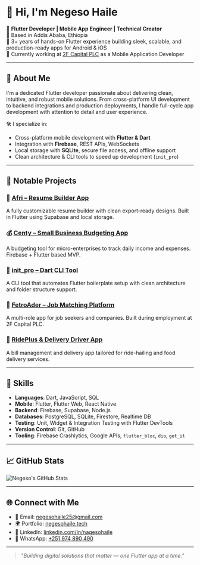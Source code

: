 # 👋 Hi, I'm Negeso Haile

🎯 **Flutter Developer | Mobile App Engineer | Technical Creator**  
📍 Based in Addis Ababa, Ethiopia  
📱 3+ years of hands-on Flutter experience building sleek, scalable, and production-ready apps for Android & iOS  
🏢 Currently working at [2F Capital PLC](https://2f-capital.com) as a Mobile Application Developer

---

## 💼 About Me

I'm a dedicated Flutter developer passionate about delivering clean, intuitive, and robust mobile solutions. From cross-platform UI development to backend integrations and production deployments, I handle full-cycle app development with attention to detail and user experience.  

🛠️ I specialize in:
- Cross-platform mobile development with **Flutter & Dart**
- Integration with **Firebase**, REST APIs, WebSockets
- Local storage with **SQLite**, secure file access, and offline support
- Clean architecture & CLI tools to speed up development (`init_pro`)

---

## 🚀 Notable Projects

### 🎯 [Afri – Resume Builder App](https://play.google.com/store/apps/details?id=com.betterpluslabs.betterplus)
A fully customizable resume builder with clean export-ready designs. Built in Flutter using Supabase and local storage.

### 💰 [Centy – Small Business Budgeting App](https://play.google.com/store/apps/details?id=com.centyapp.centy)
A budgeting tool for micro-enterprises to track daily income and expenses. Firebase + Flutter based MVP.

### 🧩 [init_pro – Dart CLI Tool](https://pub.dev/packages/init_pro)
A CLI tool that automates Flutter boilerplate setup with clean architecture and folder structure support.

### 🚕 [FetroAder – Job Matching Platform](https://play.google.com/store/apps/details?id=com.fetroader.app.fetroader)
A multi-role app for job seekers and companies. Built during employment at 2F Capital PLC.

### 🍔 [RidePlus & Delivery Driver App](https://play.google.com/store/apps/details?id=com.ridetm)
A bill management and delivery app tailored for ride-hailing and food delivery services.

---

## 🧠 Skills

- **Languages**: Dart, JavaScript, SQL  
- **Mobile**: Flutter, Flutter Web, React Native  
- **Backend**: Firebase, Supabase, Node.js  
- **Databases**: PostgreSQL, SQLite, Firestore, Realtime DB  
- **Testing**: Unit, Widget & Integration Testing with Flutter DevTools  
- **Version Control**: Git, GitHub  
- **Tooling**: Firebase Crashlytics, Google APIs, `flutter_bloc`, `dio`, `get_it`

---

## 📈 GitHub Stats

![Negeso's GitHub Stats](https://github-readme-stats.vercel.app/api?username=nagesohaile&show_icons=true&theme=dracula)

---

## 🌐 Connect with Me

- 📧 Email: [negesohaile25@gmail.com](mailto:negesohaile25@gmail.com)  
- 🌍 Portfolio: [negesohaile.tech](https://www.negesohaile.tech)  
- 💼 LinkedIn: [linkedin.com/in/nagesohaile](https://linkedin.com/in/nagesohaile)  
- 💬 WhatsApp: [+251 974 890 490](https://wa.me/251974890490)

---

> *"Building digital solutions that matter — one Flutter app at a time."*
